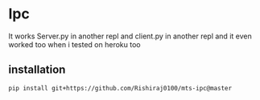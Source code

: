 # Ipc

It works
Server.py in another repl and client.py in another repl and it even worked too when i tested on heroku too

## installation
```sh
pip install git+https://github.com/Rishiraj0100/mts-ipc@master
```

